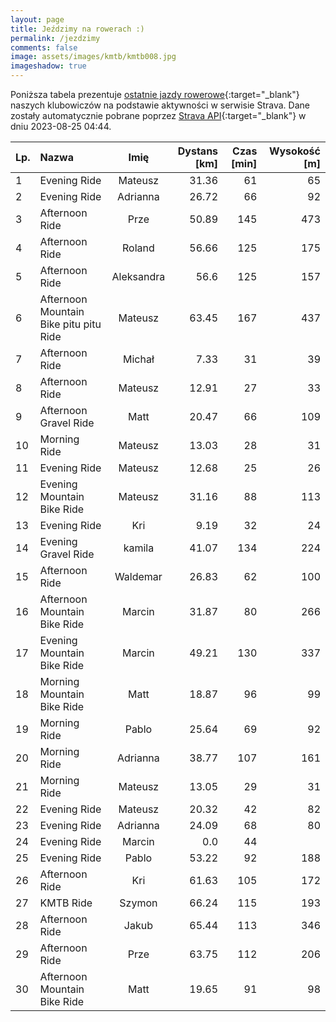 ```yaml
---
layout: page
title: Jeździmy na rowerach :)
permalink: /jezdzimy
comments: false
image: assets/images/kmtb/kmtb008.jpg
imageshadow: true
---
```


Poniższa tabela prezentuje [ostatnie jazdy rowerowe](https://www.strava.com/clubs/336381){:target="_blank"} naszych klubowiczów na podstawie aktywności w serwisie Strava. Dane zostały automatycznie pobrane poprzez [Strava API](https://developers.strava.com/docs/reference/#api-Clubs-getClubActivitiesById){:target="_blank"} w dniu 2023-08-25 04:44.

Lp. | Nazwa | Imię | Dystans [km] | Czas [min] | Wysokość [m]
:--- | :--- | :---: | ---: | ---: | ---:
1|Evening Ride|Mateusz|31.36|61|65
2|Evening Ride|Adrianna|26.72|66|92
3|Afternoon Ride|Prze|50.89|145|473
4|Afternoon Ride|Roland|56.66|125|175
5|Afternoon Ride|Aleksandra|56.6|125|157
6|Afternoon Mountain Bike pitu pitu Ride|Mateusz|63.45|167|437
7|Afternoon Ride|Michał|7.33|31|39
8|Afternoon Ride|Mateusz|12.91|27|33
9|Afternoon Gravel Ride|Matt|20.47|66|109
10|Morning Ride|Mateusz|13.03|28|31
11|Evening Ride|Mateusz|12.68|25|26
12|Evening Mountain Bike Ride|Mateusz|31.16|88|113
13|Evening Ride|Kri|9.19|32|24
14|Evening Gravel Ride|kamila|41.07|134|224
15|Afternoon Ride|Waldemar|26.83|62|100
16|Afternoon Mountain Bike Ride|Marcin|31.87|80|266
17|Evening Mountain Bike Ride|Marcin|49.21|130|337
18|Morning Mountain Bike Ride|Matt|18.87|96|99
19|Morning Ride|Pablo|25.64|69|92
20|Morning Ride|Adrianna|38.77|107|161
21|Morning Ride|Mateusz|13.05|29|31
22|Evening Ride|Mateusz|20.32|42|82
23|Evening Ride|Adrianna|24.09|68|80
24|Evening Ride|Marcin|0.0|44|
25|Evening Ride|Pablo|53.22|92|188
26|Afternoon Ride|Kri|61.63|105|172
27|KMTB Ride|Szymon|66.24|115|193
28|Afternoon Ride|Jakub|65.44|113|346
29|Afternoon Ride|Prze|63.75|112|206
30|Afternoon Mountain Bike Ride|Matt|19.65|91|98
